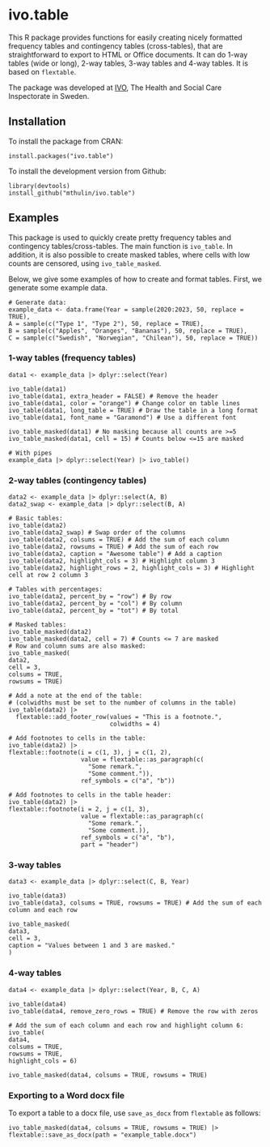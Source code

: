 # ivo.table
This R package provides functions for easily creating nicely formatted frequency tables and contingency tables (cross-tables), that are straightforward to export to HTML or Office documents. It can do 1-way tables (wide or long), 2-way tables, 3-way tables and 4-way tables. It is based on `flextable`.

The package was developed at [IVO](https://www.ivo.se), The Health and Social Care Inspectorate in Sweden.

## Installation
To install the package from CRAN:

```
install.packages("ivo.table")
```

To install the development version from Github:

```
library(devtools)
install_github("mthulin/ivo.table")
```

## Examples
This package is used to quickly create pretty frequency tables and contingency tables/cross-tables. The main function is `ivo_table`. In addition, it is also possible to create masked tables, where cells with low counts are censored, using `ivo_table_masked`.

Below, we give some examples of how to create and format tables. First, we generate some example data.

```
# Generate data:
example_data <- data.frame(Year = sample(2020:2023, 50, replace = TRUE),
A = sample(c("Type 1", "Type 2"), 50, replace = TRUE),
B = sample(c("Apples", "Oranges", "Bananas"), 50, replace = TRUE),
C = sample(c("Swedish", "Norwegian", "Chilean"), 50, replace = TRUE))
```

### 1-way tables (frequency tables)
```
data1 <- example_data |> dplyr::select(Year)

ivo_table(data1)
ivo_table(data1, extra_header = FALSE) # Remove the header
ivo_table(data1, color = "orange") # Change color on table lines
ivo_table(data1, long_table = TRUE) # Draw the table in a long format
ivo_table(data1, font_name = "Garamond") # Use a different font

ivo_table_masked(data1) # No masking because all counts are >=5
ivo_table_masked(data1, cell = 15) # Counts below <=15 are masked

# With pipes
example_data |> dplyr::select(Year) |> ivo_table()
```

### 2-way tables (contingency tables)
```
data2 <- example_data |> dplyr::select(A, B)
data2_swap <- example_data |> dplyr::select(B, A)

# Basic tables:
ivo_table(data2)
ivo_table(data2_swap) # Swap order of the columns
ivo_table(data2, colsums = TRUE) # Add the sum of each column
ivo_table(data2, rowsums = TRUE) # Add the sum of each row
ivo_table(data2, caption = "Awesome table") # Add a caption
ivo_table(data2, highlight_cols = 3) # Highlight column 3
ivo_table(data2, highlight_rows = 2, highlight_cols = 3) # Highlight cell at row 2 column 3

# Tables with percentages:
ivo_table(data2, percent_by = "row") # By row
ivo_table(data2, percent_by = "col") # By column
ivo_table(data2, percent_by = "tot") # By total

# Masked tables:
ivo_table_masked(data2)
ivo_table_masked(data2, cell = 7) # Counts <= 7 are masked
# Row and column sums are also masked:
ivo_table_masked(
data2,
cell = 3,
colsums = TRUE,
rowsums = TRUE)

# Add a note at the end of the table:
# (colwidths must be set to the number of columns in the table)
ivo_table(data2) |>
  flextable::add_footer_row(values = "This is a footnote.",
                            colwidths = 4)

# Add footnotes to cells in the table:
ivo_table(data2) |>
flextable::footnote(i = c(1, 3), j = c(1, 2),
                    value = flextable::as_paragraph(c(
                      "Some remark.",
                      "Some comment.")),
                    ref_symbols = c("a", "b"))

# Add footnotes to cells in the table header:
ivo_table(data2) |>
flextable::footnote(i = 2, j = c(1, 3),
                    value = flextable::as_paragraph(c(
                      "Some remark.",
                      "Some comment.)),
                    ref_symbols = c("a", "b"),
                    part = "header")
```

### 3-way tables
```
data3 <- example_data |> dplyr::select(C, B, Year)

ivo_table(data3)
ivo_table(data3, colsums = TRUE, rowsums = TRUE) # Add the sum of each column and each row

ivo_table_masked(
data3,
cell = 3,
caption = "Values between 1 and 3 are masked."
)
```

### 4-way tables
```
data4 <- example_data |> dplyr::select(Year, B, C, A)

ivo_table(data4)
ivo_table(data4, remove_zero_rows = TRUE) # Remove the row with zeros

# Add the sum of each column and each row and highlight column 6:
ivo_table(
data4,
colsums = TRUE,
rowsums = TRUE,
highlight_cols = 6)

ivo_table_masked(data4, colsums = TRUE, rowsums = TRUE)
```

### Exporting to a Word docx file
To export a table to a docx file, use `save_as_docx` from `flextable` as follows:

```
ivo_table_masked(data4, colsums = TRUE, rowsums = TRUE) |> flextable::save_as_docx(path = "example_table.docx")
```
